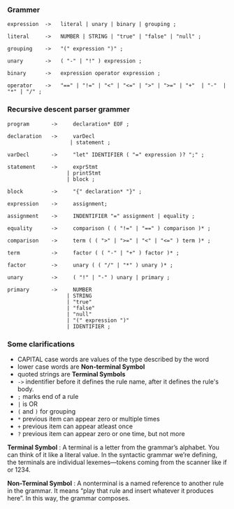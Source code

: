 ### Grammer
```
expression  ->   literal | unary | binary | grouping ;

literal     ->   NUMBER | STRING | "true" | "false" | "null" ;

grouping    ->   "(" expression ")" ;

unary       ->   ( "-" | "!" ) expression ;

binary      ->   expression operator expression ;

operator    ->   "==" | "!=" | "<" | "<=" | ">" | ">=" | "+"  | "-"  | "*" | "/" ;
```

### Recursive descent parser grammer
```
program       ->     declaration* EOF ;

declaration   ->     varDecl
                    | statement ;

varDecl       ->     "let" IDENTIFIER ( "=" expression )? ";" ;

statement     ->     exprStmt
                   | printStmt
                   | block ;

block         ->     "{" declaration* "}" ;

expression    ->     assignment;

assignment    ->     INDENTIFIER "=" assignment | equality ;

equality      ->     comparison ( ( "!=" | "==" ) comparison )* ;

comparison    ->     term ( ( ">" | ">=" | "<" | "<=" ) term )* ;

term          ->     factor ( ( "-" | "+" ) factor )* ;

factor        ->     unary ( ( "/" | "*" ) unary )* ;

unary         ->     ( "!" | "-" ) unary | primary ;

primary       ->     NUMBER 
                   | STRING 
                   | "true" 
                   | "false" 
                   | "null" 
                   | "(" expression ")" 
                   | IDENTIFIER ;

```

### Some clarifications

- CAPITAL case words are values of the type described by the word
- lower case words are **Non-terminal Symbol**
- quoted strings are **Terminal Symbols**
- `->` indentifier before it defines the rule name, after it defines the rule's body.
- `;` marks end of a rule
- `|` is OR
- `(` and `)` for grouping
- `*` previous item can appear zero or multiple times
- `+` previous item can appear atleast once
- `?` previous item can appear zero or one time, but not more

**Terminal Symbol** : A terminal is a letter from the grammar’s alphabet. You can think of it like a literal value. In the syntactic grammar we’re defining, the terminals are individual lexemes—tokens coming from the scanner like if or 1234.

**Non-Terminal Symbol** : A nonterminal is a named reference to another rule in the grammar. It means “play that rule and insert whatever it produces here”. In this way, the grammar composes.

